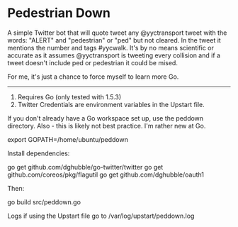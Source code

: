 # Pedestrian Down

A simple Twitter bot that will quote tweet any @yyctransport tweet with the words:
"ALERT" and "pedestrian" or "ped" but not cleared. In the tweet it mentions the number and
tags #yycwalk. It's by no means scientific or accurate as it assumes @yyctransport
is tweeting every collision and if a tweet doesn't include ped or pedestrian it could be
mised.

For me, it's just a chance to force myself to learn more Go.

----

1. Requires Go (only tested with 1.5.3)
2. Twitter Credentials are environment variables in the Upstart file.

If you don't already have a Go workspace set up, use the peddown directory.
Also - this is likely not best practice. I'm rather new at Go.

export GOPATH=/home/ubuntu/peddown

Install dependencies:

go get github.com/dghubble/go-twitter/twitter
go get github.com/coreos/pkg/flagutil
go get github.com/dghubble/oauth1

Then:

go build src/peddown.go

Logs if using the Upstart file go to /var/log/upstart/peddown.log

